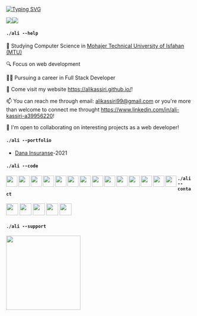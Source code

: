 <a href="https://git.io/typing-svg"><img src="https://readme-typing-svg.demolab.com?font=Fira+Code&pause=1000&color=CCCCCC&width=435&lines=.%2Fali+--sayHi;Hi!+This+is+Ali.;Welcome+to+my+Github+Page!;Wish+you+have+a+great+day!" alt="Typing SVG" /></a>


<a href="https://www.twitter.com/AliKassiri" target="_blank" rel="noreferrer"><img
                  src="https://img.shields.io/twitter/follow/AliKassiri?logo=twitter&style=for-the-badge&color=0891b2&labelColor=1c1917"
                /></a><a href="https://www.github.com/alikassiri" target="_blank" rel="noreferrer"><img
                  src="https://img.shields.io/github/followers/AliKassiri?logo=github&style=for-the-badge&color=0891b2&labelColor=1c1917" /></a>
                  
#### `./ali --help`
🏫  Studying Computer Science in <a href="https://mohajer.nus.ac.ir/">Mohajer Technical University of Isfahan (MTU) </a>

🔍  Focus on web development

👨‍💻‍ Pursuing a career in Full Stack Developer


🧋 Come visit my website <a href="https://alikassiri.github.io/">https://alikassiri.github.io/</a>!

📫 You can reach me through email: <a href="mailto:alikassiri99@gmail.com">alikassiri99@gmail.com</a> or you're more than welcome to connect me throught <a href="https://www.linkedin.com/in/ali-kassiri-a39956220/">https://www.linkedin.com/in/ali-kassiri-a39956220</a>! 

🤝  I'm open to collaborating on interesting projects as a web developer!


                  
#### `./ali --portfolio`

* [Dana Insuranse](https://dana8849.ir)-2021


#### `./ali --code`
<p align="left">
<img align="left" src="https://cdn.jsdelivr.net/gh/devicons/devicon/icons/html5/html5-original.svg" width="30px" />
<img align="left" src="https://cdn.jsdelivr.net/gh/devicons/devicon/icons/css3/css3-original.svg" width="30px"/>
<img align="left" src="https://cdn.jsdelivr.net/gh/devicons/devicon/icons/sass/sass-original.svg" width="30px"/>
<img align="left" src="https://cdn.jsdelivr.net/gh/devicons/devicon/icons/bootstrap/bootstrap-plain.svg" width="30px" />
<img align="left" src="https://cdn.jsdelivr.net/gh/devicons/devicon/icons/javascript/javascript-original.svg" width="30px"/>
<img align="left" src="https://cdn.jsdelivr.net/gh/devicons/devicon/icons/jquery/jquery-original-wordmark.svg" width="30px"/>
<img align="left" src="https://cdn.jsdelivr.net/gh/devicons/devicon/icons/php/php-original.svg" width="30px" />
<img align="left" src="https://cdn.jsdelivr.net/gh/devicons/devicon/icons/dot-net/dot-net-original.svg" width="30px" />
<img align="left" src="https://cdn.jsdelivr.net/gh/devicons/devicon/icons/python/python-original.svg" width="30px" />
<img align="left" src="https://cdn.jsdelivr.net/gh/devicons/devicon/icons/mysql/mysql-original.svg" width="30px" />
<img align="left" src="https://cdn.jsdelivr.net/gh/devicons/devicon/icons/csharp/csharp-original.svg" width="30px" />
<img src="https://cdn.jsdelivr.net/gh/devicons/devicon/icons/c/c-original.svg" width="30px" align="left"/>
<img src="https://cdn.jsdelivr.net/gh/devicons/devicon/icons/cplusplus/cplusplus-original.svg" width="30px" align="left"/>
<img src="https://cdn.jsdelivr.net/gh/devicons/devicon/icons/xd/xd-plain.svg" width="30px" align="left"/>
</p>


#### `./ali --contact`
                  
<p align="left">
    <a href="https://www.instagram.com/ali_kassiri1" target="_blank" rel="noreferrer"><img src="https://raw.githubusercontent.com/danielcranney/readme-generator/main/public/icons/socials/instagram.svg" width="32" height="32" /></a>
<a href="https://www.github.com/alikassiri" target="_blank" rel="noreferrer"><img src="https://raw.githubusercontent.com/danielcranney/readme-generator/main/public/icons/socials/github-dark.svg" width="32" height="32" /></a>
  <a href="https://alikassiri.github.io" target="_blank" rel="noreferrer"><img src="https://raw.githubusercontent.com/danielcranney/readme-generator/main/public/icons/socials/hashnode.svg" width="32" height="32" /></a>
  <a href="https://www.linkedin.com/in/ali-kassiri-a39956220" target="_blank" rel="noreferrer"><img src="https://raw.githubusercontent.com/danielcranney/readme-generator/main/public/icons/socials/linkedin.svg" width="32" height="32" /></a>
  <a href="https://www.twitter.com/AliKassiri" target="_blank" rel="noreferrer"><img src="https://raw.githubusercontent.com/danielcranney/readme-generator/main/public/icons/socials/twitter.svg" width="32" height="32" /></a></p>


#### `./ali --support`
<a href="https://www.buymeacoffee.com/alikassiri"><img src="https://cdn.buymeacoffee.com/buttons/v2/default-yellow.png" width="200" /></a>
